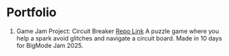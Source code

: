 # Portfolio

1. Game Jam Project: Circuit Breaker
  [Repo Link](https://github.com/JacobOnion/BigMode-Jam-2025)
  A puzzle game where you help a spark avoid glitches and navigate a circuit board. Made in 10 days for BigMode Jam 2025.
